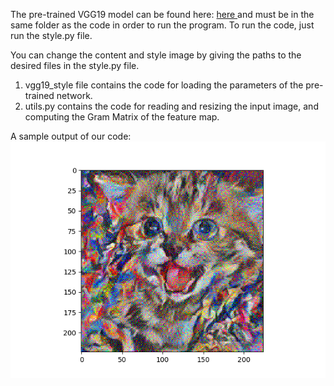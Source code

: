 The pre-trained VGG19 model can be found here: <a href = https://mega.nz/#!xZ8glS6J!MAnE91ND_WyfZ_8mvkuSa2YcA7q-1ehfSm-Q1fxOvvs> here </a> and must 
be in the same folder as the code in order to run the program. To run the code, just run the style.py file.

You can change the content and style image by giving the paths to the desired files in the style.py file. 

1) vgg19_style file contains the code for loading the parameters of the pre-trained network. 
2) utils.py contains the code for reading and resizing the input image, and computing the Gram Matrix of the feature map.

A sample output of our code: 
<img src="output.png" alt="Output Image" />
